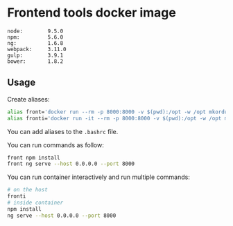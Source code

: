 # Frontend tools docker image

```
node:        9.5.0
npm:         5.6.0
ng:          1.6.8
webpack:     3.11.0
gulp:        3.9.1
bower:       1.8.2
```

## Usage

Create aliases:
```bash
alias front='docker run --rm -p 8000:8000 -v $(pwd):/opt -w /opt mkordulewski/frontend-tools'
alias fronti='docker run -it --rm -p 8000:8000 -v $(pwd):/opt -w /opt mkordulewski/frontend-tools'
```
You can add aliases to the `.bashrc` file.

You can run commands as follow:
```bash
front npm install
front ng serve --host 0.0.0.0 --port 8000
```

You can run container interactively and run multiple commands:
```bash
# on the host
fronti
# inside container
npm install
ng serve --host 0.0.0.0 --port 8000
```
